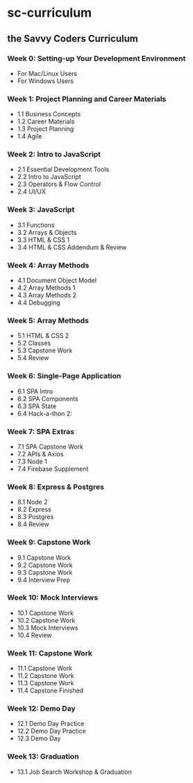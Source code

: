 # sc-curriculum
## the Savvy Coders Curriculum

### Week 0: **Setting-up Your Development Environment**
* For Mac/Linux Users
* For Windows Users

### Week 1: **Project Planning and Career Materials**
* 1.1 Business Concepts
* 1.2 Career Materials
* 1.3 Project Planning
* 1.4 Agile

### Week 2: **Intro to JavaScript**
* 2.1 Essential Development Tools
* 2.2 Intro to JavaScript
* 2.3 Operators & Flow Control
* 2.4 UI/UX

### Week 3: **JavaScript**
* 3.1 Functions
* 3.2 Arrays & Objects
* 3.3 HTML & CSS 1
* 3.4 HTML & CSS Addendum & Review

### Week 4: **Array Methods**
* 4.1 Document Object Model
* 4.2 Array Methods 1
* 4.3 Array Methods 2
* 4.4 Debugging

### Week 5: **Array Methods**
* 5.1 HTML & CSS 2
* 5.2 Classes
* 5.3 Capstone Work
* 5.4 Review

### Week 6: **Single-Page Application**
* 6.1 SPA Intro
* 6.2 SPA Components
* 6.3 SPA State
* 6.4 Hack-a-thon 2:

### Week 7: **SPA Extras**
* 7.1 SPA Capstone Work
* 7.2 APIs & Axios
* 7.3 Node 1
* 7.4 Firebase Supplement

### Week 8: **Express & Postgres**
* 8.1 Node 2
* 8.2 Express
* 8.3 Postgres
* 8.4 Review

### Week 9: **Capstone Work**
* 9.1 Capstone Work
* 9.2 Capstone Work
* 9.3 Capstone Work
* 9.4 Interview Prep

### Week 10: **Mock Interviews**
* 10.1 Capstone Work
* 10.2 Capstone Work
* 10.3 Mock Interviews
* 10.4 Review

### Week 11: **Capstone Work**
* 11.1 Capstone Work
* 11.2 Capstone Work
* 11.3 Capstone Work
* 11.4 Capstone Finished

### Week 12: **Demo Day**
* 12.1 Demo Day Practice
* 12.2 Demo Day Practice
* 12.3 Demo Day

### Week 13: **Graduation**
* 13.1 Job Search Workshop & Graduation
